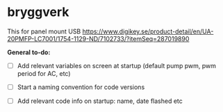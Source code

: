 # bryggverk

This for panel mount USB
https://www.digikey.se/product-detail/en/UA-20PMFP-LC7001/1754-1129-ND/7102733/?itemSeq=287019890


**General to-do:**
- [ ] Add relevant variables on screen at startup (default pump pwm, pwm period for AC, etc)
- [ ] Start a naming convention for code versions
- [ ] Add relevant code info on startup: name, date flashed etc

